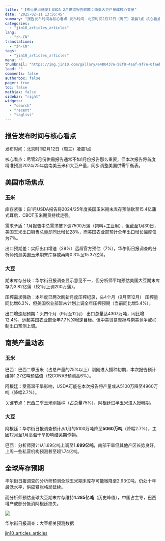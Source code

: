 ```yaml
---
title: "【核心要点速览】USDA 2月供需报告前瞻：南美大豆产量成核心变量"
date: "2025-02-11 13:56:45"
summary: "报告发布时间与核心看点 发布时间：北京时间2月12日（周三）凌晨1点 核心看点：尽管2月份供需报告通..."
categories:
  - "jin10_articles_articles"
lang:
  - "zh-CN"
translations:
  - "zh-CN"
tags:
  - "jin10_articles_articles"
menu: ""
thumbnail: "https://img.jin10.com/gallary/e480437e-58f8-4aaf-9f7e-0faebdf6b6e9.png/lite"
lead: ""
comments: false
authorbox: false
pager: true
toc: false
mathjax: false
sidebar: "right"
widgets:
  - "search"
  - "recent"
  - "taglist"
---
```


报告发布时间与核心看点
-----------

发布时间：北京时间2月12日（周三）凌晨1点

核心看点：尽管2月份供需报告通常不如1月份报告那么重要，但本次报告将首度精准预测2024/25年度南美玉米和大豆产量，同步调整美国供需平衡表。

美国市场焦点
------

### 玉米

库存紧张：自1月USDA报告将2024/25年度美国玉米期末库存预估砍至15.4亿蒲式耳后，CBOT玉米期货持续走强。

需求矛盾：1月报告中总需求被下调7500万蒲（饲料+工业用），但截至1月30日，美国玉米出口销售总量却同比增长28%，而美国农业部预计全年出口增长幅度仅为7%。

出口预期差：实际出口增速（28%）远超官方预估（7%），华尔街日报调查的分析师预测美国玉米期末库存或再降0.3%至15.37亿蒲。

### 大豆

期末库存分歧：华尔街日报调查显示意见不一，但分析师平均预估美国大豆期末库存为3.82亿蒲（较1月上调200万蒲）。

压榨需求强劲：本年度已两次刷新月度压榨纪录，头4个月（9月至12月） 压榨量同比增6.3%，但美国农业部暂未计划上调全年压榨预期（当前同比增5.4%）。

出口增速超预期：头四个月（9月至12月） 出口总量达4307万吨，同比增12.4%，远超美国农业部全年7.7%的增速目标。但中美贸易摩擦与南美竞争或抑制出口预测上调。

南美产量动态
------

### 玉米

巴西：巴西二季玉米（占总产量的75%以上）刚刚进入播种初期，本次报告预计维持1.27亿吨预估值（较CONAB预测高6%）。

阿根廷：受高温干旱影响，USDA可能在本次报告将产量或从5100万降至4960万吨（降幅2.7%）。

关键节点：巴西二季玉米刚播种（占总量75%），阿根廷过半玉米进入授粉期。

### 大豆

阿根廷：华尔街日报调查预计从1月的5100万吨降至**5060万吨**（降幅2.7%），主因12月至1月高温干旱影响结荚期作物。

巴西：分析师预计从1.69亿吨上调至**1.699亿吨**，南部干旱但其他产区长势良好，上周一些私营机构预测甚至超1.74亿吨。

全球库存预期
------

华尔街日报调查的分析师预测全球玉米期末库存可能微降至2.93亿吨，仍处十年最低水平，供应紧张格局延续。

而分析师预估全球大豆期末库存维持**1.285亿吨**（历史峰值），中国占主导，巴西增产或部分抵消阿根廷损失。

![](https://img.jin10.com/news/25/02/qESjxke8rPOH0zsQaoD9U.png)

华尔街日报调查：大豆相关预测数据

[jin10_articles_articles](https://xnews.jin10.com/details/162564)

